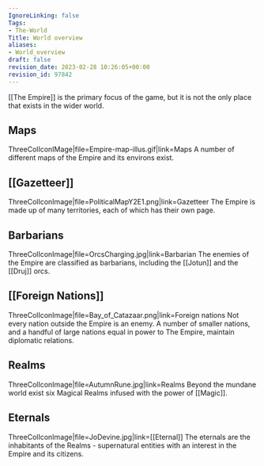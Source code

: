 ```yaml
---
IgnoreLinking: false
Tags:
- The-World
Title: World overview
aliases:
- World_overview
draft: false
revision_date: 2023-02-28 10:26:05+00:00
revision_id: 97842
---
```


[[The Empire]] is the primary focus of the game, but it is not the only place that exists in the wider world.
## Maps
ThreeColIconIMage|file=Empire-map-illus.gif|link=Maps
A number of different maps of the Empire and its environs exist.
## [[Gazetteer]]
ThreeColIconImage|file=PoliticalMapY2E1.png|link=Gazetteer
The Empire is made up of many territories, each of which has their own page.
## Barbarians
ThreeColIconImage|file=OrcsCharging.jpg|link=Barbarian
The enemies of the Empire are classified as barbarians, including the [[Jotun]] and the [[Druj]] orcs.
## [[Foreign Nations]]
ThreeColIconImage|file=Bay_of_Catazaar.png|link=Foreign nations
Not every nation outside the Empire is an enemy. A number of smaller nations, and a handful of large nations equal in power to The Empire, maintain diplomatic relations.
## Realms
ThreeColIconImage|file=AutumnRune.jpg|link=Realms
Beyond the mundane world exist six Magical Realms infused with the power of [[Magic]].
## Eternals
ThreeColIconImage|file=JoDevine.jpg|link=[[Eternal]]
The eternals are the inhabitants of the Realms - supernatural entities with an interest in the Empire and its citizens.